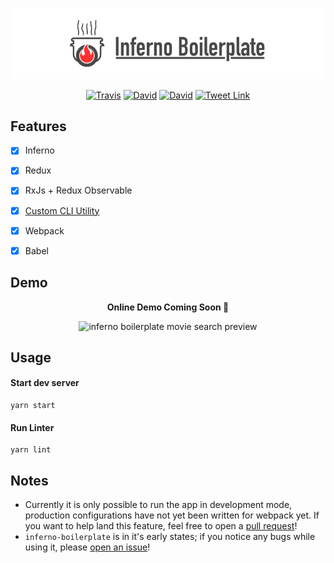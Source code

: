 ![inferno boilerplate](docs/img/banner.png)

<p align="center">
  <a href='https://travis-ci.org/garetmckinley/inferno-boilerplate'><img alt='Travis' src='https://img.shields.io/travis/garetmckinley/inferno-boilerplate.svg'/></a>
  <a href='https://github.com/garetmckinley/inferno-boilerplate/issues'><img alt='David' src='https://img.shields.io/david/garetmckinley/inferno-boilerplate.svg'/></a>
  <a href='https://github.com/garetmckinley/inferno-boilerplate/issues'><img alt='David' src='https://img.shields.io/david/dev/garetmckinley/inferno-boilerplate.svg'/></a>
  <a href='https://twitter.com/intent/tweet?hashtags=inferno-boilerplate&original_referer=https%3A%2F%2Fgithub.com%2Fgaretmckinley%2Finferno-boilerplate&ref_src=github%5Etfw&tw_p=tweetbutton&url=https%3A%2F%2Fgithub.com%2Fgaretmckinley%2Finferno-boilerplate&via=garetmckinley'><img alt='Tweet Link' src='https://img.shields.io/twitter/url/http/shields.io.svg?style=social'/></a>
</p>

## Features

- [x] Inferno
- [x] Redux
- [x] RxJs + Redux Observable
- [x] [Custom CLI Utility](docs/CLI.md)
- [x] Webpack
- [x] Babel


## Demo

<p align="center">
  <b>Online Demo Coming Soon 🎉</b>
</p>

<p align="center">
  <img src="http://imgur.com/CgPk0Am.gif" alt="inferno boilerplate movie search preview"/>
</p>

## Usage

#### Start dev server

```
yarn start
```

#### Run Linter

```
yarn lint
```

## Notes

- Currently it is only possible to run the app in development mode, production configurations have not yet been written for webpack yet. If you want to help land this feature, feel free to open a [pull request](https://github.com/garetmckinley/inferno-boilerplate/pulls)!
- `inferno-boilerplate` is in it's early states; if you notice any bugs while using it, please [open an issue](https://github.com/garetmckinley/inferno-boilerplate/issues/new)!
